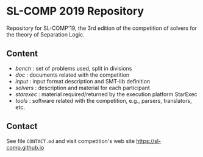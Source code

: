 # SL-COMP 2019 Repository #
  
Repository for SL-COMP'19, the 3rd edition of the competition of solvers
for the theory of Separation Logic.

## Content ##

* _bench_ : set of problems used, split in divisions
* _doc_ : documents related with the competition
* _input_ : input format description and SMT-lib definition
* _solvers_ : description and material for each participant
* _starexec_ : material required/returned by the execution platform StarExec
* _tools_ : software related with the competition, e.g., parsers, translators, etc.


## Contact ##

See file `CONTACT.md` and visit competition's web site
https://sl-comp.github.io

